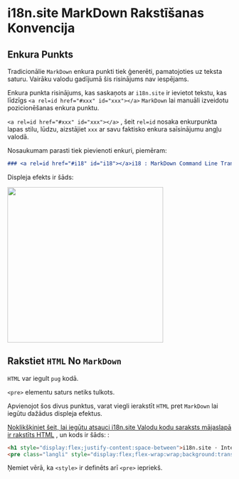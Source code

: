 # i18n.site MarkDown Rakstīšanas Konvencija

## Enkura Punkts

Tradicionālie `MarkDown` enkura punkti tiek ģenerēti, pamatojoties uz teksta saturu. Vairāku valodu gadījumā šis risinājums nav iespējams.

Enkura punkta risinājums, kas saskaņots ar `i18n.site` ir ievietot tekstu, kas līdzīgs `<a rel=id href="#xxx" id="xxx"></a>` `MarkDown` lai manuāli izveidotu pozicionēšanas enkura punktu.

`<a rel=id href="#xxx" id="xxx"></a>` , šeit `rel=id` nosaka enkurpunkta lapas stilu, lūdzu, aizstājiet `xxx` ar savu faktisko enkura saīsinājumu angļu valodā.

Nosaukumam parasti tiek pievienoti enkuri, piemēram:

```md
### <a rel=id href="#i18" id="i18"></a>i18 : MarkDown Command Line Translation Tool
```

Displeja efekts ir šāds:

<img src="//p.3ti.site/1721381136.avif" width="350">

## Rakstiet `HTML` No `MarkDown`

`HTML` var iegult `pug` kodā.

`<pre>` elementu saturs netiks tulkots.

Apvienojot šos divus punktus, varat viegli ierakstīt `HTML` pret `MarkDown` lai iegūtu dažādus displeja efektus.

[Noklikšķiniet šeit, lai iegūtu atsauci i18n.site Valodu kodu saraksts mājaslapā ir rakstīts HTML](//raw.githubusercontent.com/i18n-site/md/main/zh/README.md) , un kods ir šāds: :

```html
<h1 style="display:flex;justify-content:space-between">i18n.site ⋅ International Solutions<img src="//p.3ti.site/logo.svg" style="user-select:none;margin-top:-1px;width:42px"></h1>
<pre class="langli" style="display:flex;flex-wrap:wrap;background:transparent;border:1px solid #eee;font-size:12px;box-shadow:0 0 3px inset #eee;padding:12px 5px 4px 12px;justify-content:space-between;"><style>pre.langli i{font-weight:300;font-family:s;margin-right:2px;margin-bottom:8px;font-style:normal;color:#666;border-bottom:1px dashed #ccc;}</style><i>English</i><i>简体中文</i><i>Deutsch</i> … …</pre>
```

Ņemiet vērā, ka `<style>` ir definēts arī `<pre>` iepriekš.